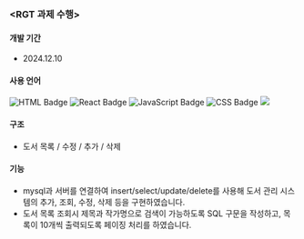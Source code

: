 ### <RGT 과제 수행>

#### **개발 기간**
- 2024.12.10

#### **사용 언어**
![HTML Badge](https://img.shields.io/badge/HTML5-E34F26?style=for-the-badge&logo=html5&logoColor=white)
![React Badge](https://img.shields.io/badge/React-61DAFB?style=for-the-badge&logo=react&logoColor=white)
![JavaScript Badge](https://img.shields.io/badge/JavaScript-F7DF1E?style=for-the-badge&logo=javascript&logoColor=000000)
![CSS Badge](https://img.shields.io/badge/CSS3-1572B6?style=for-the-badge&logo=css3&logoColor=white)
<img src="https://img.shields.io/badge/MySQL-4479A1?style=for-the-badge&logo=MySQL&logoColor=white">



#### **구조**
- 도서 목록 / 수정 / 추가 / 삭제 

#### **기능**
- mysql과 서버를 연결하여 insert/select/update/delete를 사용해 도서 관리 시스템의 추가, 조회, 수정, 삭제 등을 구현하였습니다.
- 도서 목록 조회시 제목과 작가명으로 검색이 가능하도록 SQL 구문을 작성하고, 목록이 10개씩 출력되도록 페이징 처리를 하였습니다.
   
